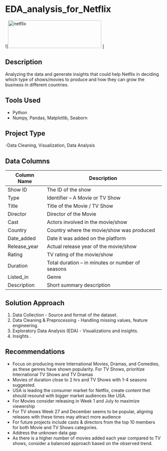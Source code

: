 # EDA_analysis_for_Netflix
![<img width="300" height="89" alt="netflix" src="https://github.com/user-attachments/assets/b56879aa-83a7-4c2a-8784-6c3b72089152" />
]
## Description
Analyzing the data and generate insights that could help Netflix in deciding which type of shows/movies to produce and how they can grow the business in different countries. 

## Tools Used
- Python
- Numpy, Pandas, Matplotlib, Seaborn

## Project Type
-Data Cleaning, Visualization, Data Analysis

## Data Columns

| Column Name | Description |
|-------------|-------------|
| Show ID     | The ID of the show |
| Type        | Identifier – A Movie or TV Show |
| Title       | Title of the Movie / TV Show |
| Director    | Director of the Movie |
| Cast        | Actors involved in the movie/show |
| Country     | Country where the movie/show was produced |
| Date_added  | Date it was added on the platform |
| Release_year| Actual release year of the movie/show |
| Rating      | TV rating of the movie/show |
| Duration    | Total duration – in minutes or number of seasons |
| Listed_in   | Genre |
| Description | Short summary description |

## Solution Approach
1. Data Collection - Source and format of the dataset.
2. Data Cleaning & Preprocessing - Handling missing values, feature engineering.
3. Exploratory Data Analysis (EDA) - Visualizations and insights.
4. Insights .

## Recommendations
- Focus on producing more International Movies, Dramas, and Comedies, as these genres have shown popularity. For TV Shows, prioritize International TV Shows and TV Dramas
- Movies of duration close to 2 hrs and TV Shows with 1-4 seasons suggested.
- USA is leading the consumer market for Netflix, create content thet should resound with bigger market audiences like USA.
- For Movies consider releasing in Week 1 and July to maximize viewership
- For TV shows Week 27 and December seems to be popular, aligning releases with these times may attract more audience
- For future projects include casts & directors from the top 10 members for both Movie and TV Shows categories.
- Address the unknown data gap
- As there is a higher number of movies added each year compared to TV shows, consider a balanced approach based on the observed trend.

